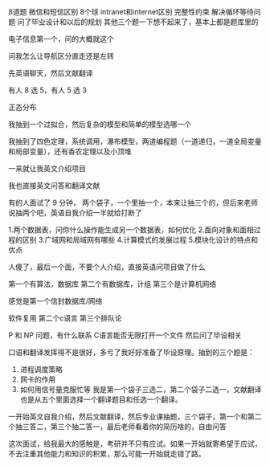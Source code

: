 8道题
微信和短信区别
8个球
intranet和internet区别
完整性约束
解决循环等待问题
问了毕业设计和以后的规划
其他三个题一下想不起来了，基本上都是题库里的

电子信息第一个，问的大概就这个

问我怎么让导航区分直走还是左转

先英语聊天，然后文献翻译

有人 8 选 5，有人 5 选 3

正态分布

我抽到一个过拟合，然后复杂的模型和简单的模型选哪一个

我抽到了四色定理，系统调用，瀑布模型，两道编程题（一道递归，一道全局变量和局部变量），还有香农定理以及小顶堆

一来就让我英文介绍项目

我也直接英文问答和翻译文献

有的人面试了 9 分钟， 两个袋子，一个里抽一个，本来让抽三个的，但后来老师说抽两个吧，英语自我介绍一半就给打断了

1.两个数据表，问你什么操作能生成另一个数据表，如何优化
2.面向对象和面相过程的区别
3.广域网和局域网有哪些
4.计算模式的发展过程
5.模块化设计的特点和优点


人傻了，最后一个面，不要个人介绍，直接英语问项目做了什么

第一个有算法，数据库
第二个有数据库，计组
第三个是计算机网络


感觉是第一个信封数据库/网络

软件复用
第二个c语言
第三个排队论

P 和 NP 问题，有什么联系
C语言能否无限打开一个文件
然后问了毕设相关

口语和翻译发挥得不是很好，多亏了我好好准备了毕设原理。抽到的三个题是：
1. 进程调度策略
2. 网卡的作用
3. 如何用信号量克服忙等
我是第一个袋子三选二，第二个袋子二选一，文献翻译也是从五个里面选择一个翻译题目和任选一个翻译。



一开始英文自我介绍，然后文献翻译，然后专业课抽题，三个袋子，第一个和第二个抽三答二，第三个抽二答一，最后老师看着你的简历啥的，自由问答




这次面试，给我最大的感触是，考研并不只有应试。如果一开始就寄希望于应试，不去注重其他能力和知识的积累，那么可能一开始就走错了路。